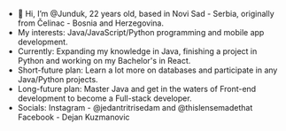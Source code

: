 - 👋 Hi, I’m @Junduk, 22 years old, based in Novi Sad - Serbia, originally from Čelinac - Bosnia and Herzegovina.
- My interests: Java/JavaScript/Python programming and mobile app development.
- Currently: Expanding my knowledge in Java, finishing a project in Python and working on my Bachelor's in React.
- Short-future plan: Learn a lot more on databases and participate in any Java/Python projects.
- Long-future plan: Master Java and get in the waters of Front-end development to become a Full-stack developer.
- Socials: Instagram - @jedantritrisedam and @thislensemadethat
           Facebook - Dejan Kuzmanovic

<!---
Junduk/Junduk is a ✨ special ✨ repository because its `README.md` (this file) appears on your GitHub profile.
You can click the Preview link to take a look at your changes.
--->
